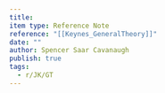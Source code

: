 ```yaml
---
title: 
item type: Reference Note
reference: "[[Keynes_GeneralTheory]]"
date: ""
author: Spencer Saar Cavanaugh
publish: true
tags:
  - r/JK/GT
---
```

